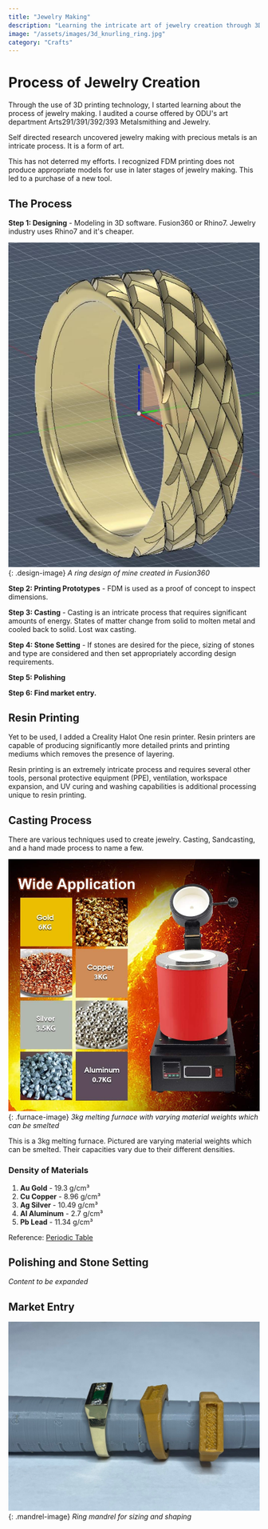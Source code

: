 ```yaml
---
title: "Jewelry Making"
description: "Learning the intricate art of jewelry creation through 3D printing and metalworking"
image: "/assets/images/3d_knurling_ring.jpg"
category: "Crafts"
---
```


# Process of Jewelry Creation

Through the use of 3D printing technology, I started learning about the process of jewelry making. I audited a course offered by ODU's art department Arts291/391/392/393 Metalsmithing and Jewelry.

Self directed research uncovered jewelry making with precious metals is an intricate process. It is a form of art.

This has not deterred my efforts. I recognized FDM printing does not produce appropriate models for use in later stages of jewelry making. This led to a purchase of a new tool.

## The Process

**Step 1: Designing** - Modeling in 3D software. Fusion360 or Rhino7. Jewelry industry uses Rhino7 and it's cheaper.

![Ring Design](/assets/images/3d_knurling_ring.jpg){: .design-image}
*A ring design of mine created in Fusion360*

**Step 2: Printing Prototypes** - FDM is used as a proof of concept to inspect dimensions.

**Step 3: Casting** - Casting is an intricate process that requires significant amounts of energy. States of matter change from solid to molten metal and cooled back to solid. Lost wax casting.

**Step 4: Stone Setting** - If stones are desired for the piece, sizing of stones and type are considered and then set appropriately according design requirements.

**Step 5: Polishing**

**Step 6: Find market entry.**

## Resin Printing

Yet to be used, I added a Creality Halot One resin printer. Resin printers are capable of producing significantly more detailed prints and printing mediums which removes the presence of layering.

Resin printing is an extremely intricate process and requires several other tools, personal protective equipment (PPE), ventilation, workspace expansion, and UV curing and washing capabilities is additional processing unique to resin printing.

## Casting Process

There are various techniques used to create jewelry. Casting, Sandcasting, and a hand made process to name a few.

![Melting Furnace](/assets/images/Toauto_3kg_melting_furnace.jpg){: .furnace-image}
*3kg melting furnace with varying material weights which can be smelted*

This is a 3kg melting furnace. Pictured are varying material weights which can be smelted. Their capacities vary due to their different densities.

### Density of Materials

1. **Au Gold** - 19.3 g/cm³
2. **Cu Copper** - 8.96 g/cm³
3. **Ag Silver** - 10.49 g/cm³
4. **Al Aluminum** - 2.7 g/cm³
5. **Pb Lead** - 11.34 g/cm³

Reference: [Periodic Table](https://www.rsc.org/periodic-table/)

## Polishing and Stone Setting

*Content to be expanded*

## Market Entry

![Ring Mandrel](/assets/images/ring_mandrel.jpg){: .mandrel-image}
*Ring mandrel for sizing and shaping*

<style>
.design-image {
  display: block;
  margin: 1rem auto;
  max-width: 400px;
  max-height: 550px;
  border-radius: 8px;
}

.furnace-image {
  display: block;
  margin: 1rem auto;
  max-width: 750px;
  border-radius: 8px;
}

.mandrel-image {
  display: block;
  margin: 1rem auto;
  max-width: 527px;
  border-radius: 8px;
}
</style>